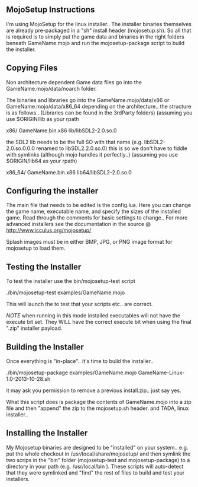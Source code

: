 MojoSetup Instructions
---------------

I'm using MojoSetup for the linux installer.. The installer binaries themselves are already pre-packaged in a "sh" install header (mojosetup.sh).  So all that is required is to simply put the game data and binaries in the right  folders beneath GameName.mojo and run the mojosetup-package script to build the installer.

Copying Files
--------------

Non architecture dependent Game data files go into the GameName.mojo/data/noarch folder.

The binaries and libraries go into the GameName.mojo/data/x86 or GameName.mojo/data/x86_64 depending on the architecture..  the structure is as follows..  (Libraries can be found in the 3rdParty folders) (assuming you use $ORIGIN/lib as your rpath

x86/
  GameName.bin.x86
  lib/libSDL2-2.0.so.0

the SDL2 lib needs to be the full SO with that name (e.g. libSDL2-2.0.so.0.0.0 renamed to libSDL2.2.0.so.0)  this is so we don't have to fiddle with symlinks (although mojo handles it perfectly..) (assuming you use $ORIGIN/lib64 as your rpath)

x86_64/
  GameName.bin.x86
  lib64/libSDL2-2.0.so.0

Configuring the installer
-------------------------

The main file that needs to be edited is the config.lua.  Here you can change the game name, executable name, and specify the sizes of the installed game. Read through the comments for basic settings to change..    For more advanced installers see the documentation in the source @ http://www.icculus.org/mojosetup/

Splash images must be in either BMP, JPG, or PNG image format for mojosetup to load them. 

Testing the Installer
---------------------

To test the installer use the bin/mojosetup-test script

./bin/mojosetup-test examples/GameName.mojo

This will launch the to test that your scripts etc.. are correct. 

*NOTE* when running in this mode installed executables will not have the execute bit set. They WILL have the correct execute bit when using the final ".zip" installer payload.

Building the Installer
----------------------
Once everything is "in-place".. it's time to build the installer..   

./bin/mojosetup-package examples/GameName.mojo GameName-Linux-1.0-2013-10-28.sh

it may ask you permission to remove a previous install.zip.. just say yes.

What this script does is package the contents of GameName.mojo into a zip file and then "append" the zip to the mojosetup.sh header.  and TADA, linux installer..

Installing the Installer
-----------------------

My Mojosetup binaries are designed to be "installed" on your system.. e.g. put the whole checkout in /usr/local/share/mojosetup/ and then symlink the two scrips in the "bin" folder (mojosetup-test and mojosetup-package) to a directory in your path (e.g. /usr/local/bin ).  These scripts will auto-detect that they were symlinked and "find" the rest of files to build and test your installers.


